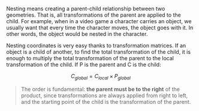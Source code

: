 Nesting means creating a parent-child relationship between two geometries. That is, all transformations of the parent are applied to the child. For example, when in a video game a character carries an object, we usually want that every time the character moves, the object goes with it. In other words, the object would be nested in the character.

Nesting coordinates is very easy thanks to transformation matrices. If an object is a child of another, to find the total transformation of the child, it is enough to multiply the total transformation of the parent to the local transformation of the child. If P is the parent and C is the child:

$$C_{global} = C_{local} \times P_{global}$$

>The order is fundamental: **the parent must be to the right** of the product, since transformations are always applied from right to left, and the starting point of the child is the transformation of the parent.
